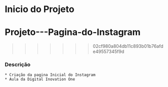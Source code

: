# Inicio do Projeto 
# Projeto---Pagina-do-Instagram
>>>>>>> 02cf980a804db11c893b01b76afde49557345f9d

### Descrição

    * Criação da pagina Inicial do Instagram
    * Aula da Digital Inovation One
